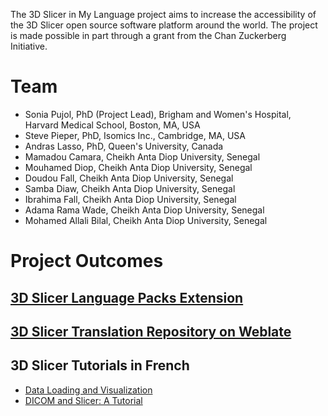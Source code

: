 The 3D Slicer in My Language project aims to increase the accessibility of the 3D Slicer open source software platform around the world.
The project is made possible in part through a grant from the Chan Zuckerberg Initiative.


# Team
* Sonia Pujol, PhD (Project Lead), Brigham and Women's Hospital, Harvard Medical School, Boston, MA, USA
* Steve Pieper, PhD, Isomics Inc., Cambridge, MA, USA
* Andras Lasso, PhD, Queen's University, Canada
* Mamadou Camara, Cheikh Anta Diop University, Senegal
* Mouhamed Diop, Cheikh Anta Diop University, Senegal
* Doudou Fall, Cheikh Anta Diop University, Senegal
* Samba Diaw, Cheikh Anta Diop University, Senegal
* Ibrahima Fall, Cheikh Anta Diop University, Senegal
* Adama Rama Wade, Cheikh Anta Diop University, Senegal
* Mohamed Allali Bilal, Cheikh Anta Diop University, Senegal

# Project Outcomes
## [3D Slicer Language Packs Extension](https://github.com/Slicer/SlicerLanguagePacks) 
## [3D Slicer Translation Repository on Weblate](https://hosted.weblate.org/projects/3d-slicer/3d-slicer/)
## 3D Slicer Tutorials in French
* [Data Loading and Visualization](https://spujol.github.io/SlicerVisualizationTutorial/)
* [DICOM and Slicer: A Tutorial](https://spujol.github.io/SlicerDICOMTutorial/)


